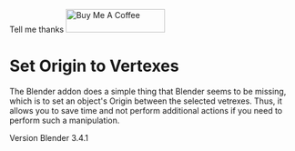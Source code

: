 Tell me thanks
<img src="https://camo.githubusercontent.com/3ba8042b343d12b84b85d2e6563376af4150f9cd09e72428349c1656083c8b5a/68747470733a2f2f63646e2e6275796d6561636f666665652e636f6d2f627574746f6e732f64656661756c742d6f72616e67652e706e67" alt="Buy Me A Coffee" height="41" width="174" data-canonical-src="https://cdn.buymeacoffee.com/buttons/default-orange.png" style="max-width: 100%;">

# Set Origin to Vertexes

The Blender addon does a simple thing that Blender seems to be missing, which is to set an object's Origin between the selected vetrexes. Thus, it allows you to save time and not perform additional actions if you need to perform such a manipulation.

Version Blender 3.4.1
